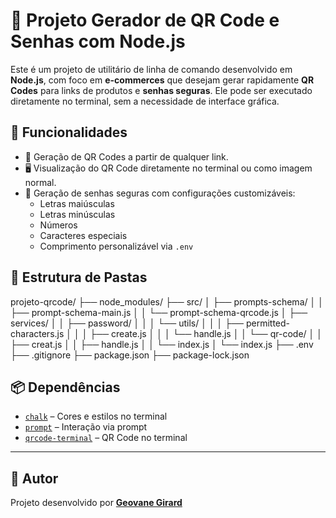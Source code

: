 # 🧰 Projeto Gerador de QR Code e Senhas com Node.js

Este é um projeto de utilitário de linha de comando desenvolvido em **Node.js**, com foco em **e-commerces** que desejam gerar rapidamente **QR Codes** para links de produtos e **senhas seguras**. Ele pode ser executado diretamente no terminal, sem a necessidade de interface gráfica.

## 📌 Funcionalidades

- 🔗 Geração de QR Codes a partir de qualquer link.
- 🖥️ Visualização do QR Code diretamente no terminal ou como imagem normal.
- 🔐 Geração de senhas seguras com configurações customizáveis:
  - Letras maiúsculas
  - Letras minúsculas
  - Números
  - Caracteres especiais
  - Comprimento personalizável via `.env`

## 📁 Estrutura de Pastas

projeto-qrcode/
├── node_modules/
├── src/
│ ├── prompts-schema/
│ │ ├── prompt-schema-main.js
│ │ └── prompt-schema-qrcode.js
│ ├── services/
│ │ ├── password/
│ │ │ └── utils/
│ │ │ ├── permitted-characters.js
│ │ │ ├── create.js
│ │ │ └── handle.js
│ │ └── qr-code/
│ │ ├── creat.js
│ │ ├── handle.js
│ │ └── index.js
│ └── index.js
├── .env
├── .gitignore
├── package.json
├── package-lock.json

## 📦 Dependências

- [`chalk`](https://www.npmjs.com/package/chalk) – Cores e estilos no terminal
- [`prompt`](https://www.npmjs.com/package/prompt) – Interação via prompt
- [`qrcode-terminal`](https://www.npmjs.com/package/qrcode-terminal) – QR Code no terminal

---

## 👤 Autor

Projeto desenvolvido por **[Geovane Girard](https://www.linkedin.com/in/geovane-girard/)**

